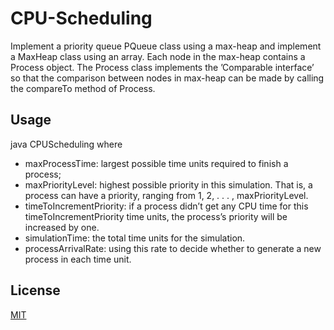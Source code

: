 # CPU-Scheduling

Implement a priority queue PQueue class using a max-heap and
implement a MaxHeap class using an array. Each node in the max-heap contains a Process object.
The Process class implements the ’Comparable interface’ so that the comparison between nodes in
max-heap can be made by calling the compareTo method of Process.


## Usage

java CPUScheduling <maxProcessTime> <maxPriorityLevel> <timeToIncrementPriority>
<simulationTime> <processArrivalRate>
where
- maxProcessTime: largest possible time units required to finish a process;
- maxPriorityLevel: highest possible priority in this simulation. That is, a process can
have a priority, ranging from 1, 2, . . . , maxPriorityLevel.
- timeToIncrementPriority: if a process didn’t get any CPU time for this timeToIncrementPriority time units, the process’s priority will be increased by one.
- simulationTime: the total time units for the simulation.
- processArrivalRate: using this rate to decide whether to generate a new process in
each time unit.

## License
[MIT](https://choosealicense.com/licenses/mit/)
